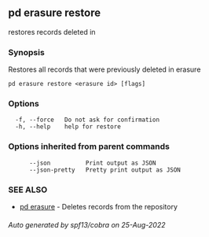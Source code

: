 ## pd erasure restore

restores records deleted in <erasure id>

### Synopsis

Restores all records that were previously deleted in erasure <erasure id>

```
pd erasure restore <erasure id> [flags]
```

### Options

```
  -f, --force   Do not ask for confirmation
  -h, --help    help for restore
```

### Options inherited from parent commands

```
      --json          Print output as JSON
      --json-pretty   Pretty print output as JSON
```

### SEE ALSO

* [pd erasure](/docs/commands/pd_erasure.html)	 - Deletes records from the repository

###### Auto generated by spf13/cobra on 25-Aug-2022

